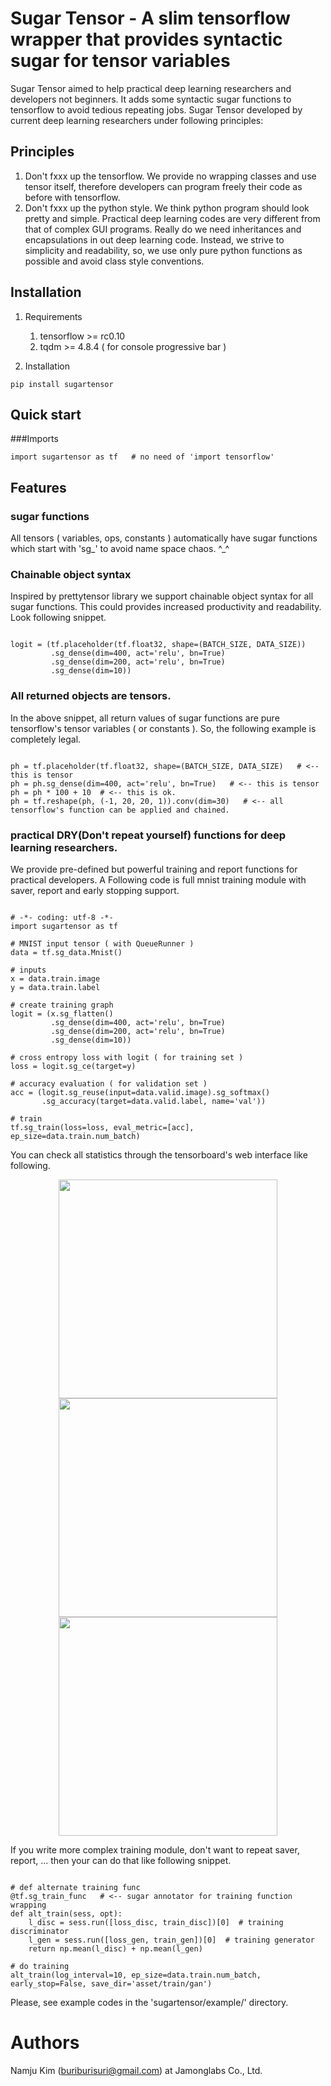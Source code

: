 # Sugar Tensor - A slim tensorflow wrapper that provides syntactic sugar for tensor variables
Sugar Tensor aimed to help practical deep learning researchers and developers not beginners. 
It adds some syntactic sugar functions to tensorflow to avoid tedious repeating jobs.
Sugar Tensor developed by current deep learning researchers under following principles:

## Principles
1. Don't fxxx up the tensorflow. We provide no wrapping classes and use tensor itself, 
therefore developers can program freely their code as before with tensorflow. 
1. Don't fxxx up the python style.  We think python program should look pretty and simple. 
Practical deep learning codes are very different from that of complex GUI programs. Really do we need inheritances 
and encapsulations in out deep learning code. Instead, we strive to simplicity and readability, so, 
we use only pure python functions as possible and avoid class style conventions.     

## Installation

1. Requirements
    1. tensorflow >= rc0.10 
    1. tqdm >= 4.8.4  ( for console progressive bar )

1. Installation
<pre><code>pip install sugartensor</code></pre>

## Quick start

###Imports

<pre><code>import sugartensor as tf   # no need of 'import tensorflow'</code></pre>

## Features

### sugar functions

All tensors ( variables, ops, constants ) automatically have sugar functions which start with 'sg_' 
to avoid name space chaos. ^_^   

### Chainable object syntax
  
Inspired by prettytensor library we support chainable object syntax for all sugar functions. 
This could provides increased productivity and readability. Look following snippet.

<pre><code>
logit = (tf.placeholder(tf.float32, shape=(BATCH_SIZE, DATA_SIZE))
         .sg_dense(dim=400, act='relu', bn=True)
         .sg_dense(dim=200, act='relu', bn=True)
         .sg_dense(dim=10))
</code></pre>
 
### All returned objects are tensors.

In the above snippet, all return values of sugar functions are pure tensorflow's tensor variables ( or constants ). 
So, the following example is completely legal.

<pre><code>
ph = tf.placeholder(tf.float32, shape=(BATCH_SIZE, DATA_SIZE)   # <-- this is tensor 
ph = ph.sg_dense(dim=400, act='relu', bn=True)   # <-- this is tensor
ph = ph * 100 + 10  # <-- this is ok.
ph = tf.reshape(ph, (-1, 20, 20, 1)).conv(dim=30)   # <-- all tensorflow's function can be applied and chained.
</code></pre>

### practical DRY(Don't repeat yourself) functions for deep learning researchers.
  
We provide pre-defined but powerful training and report functions for practical developers.
A Following code is full mnist training module with saver, report and early stopping support.

<pre><code>
# -*- coding: utf-8 -*-
import sugartensor as tf

# MNIST input tensor ( with QueueRunner )
data = tf.sg_data.Mnist()

# inputs
x = data.train.image
y = data.train.label

# create training graph
logit = (x.sg_flatten()
         .sg_dense(dim=400, act='relu', bn=True)
         .sg_dense(dim=200, act='relu', bn=True)
         .sg_dense(dim=10))

# cross entropy loss with logit ( for training set )
loss = logit.sg_ce(target=y)

# accuracy evaluation ( for validation set )
acc = (logit.sg_reuse(input=data.valid.image).sg_softmax()
       .sg_accuracy(target=data.valid.label, name='val'))

# train
tf.sg_train(loss=loss, eval_metric=[acc], ep_size=data.train.num_batch)
</code></pre>

You can check all statistics through the tensorboard's web interface like following.

<p align="center">
  <img src="https://raw.githubusercontent.com/buriburisuri/sugartensor/master/sugartensor/png/image1.png" width="350"/>
  <img src="https://raw.githubusercontent.com/buriburisuri/sugartensor/master/sugartensor/png/image2.png" width="350"/>
  <img src="https://raw.githubusercontent.com/buriburisuri/sugartensor/master/sugartensor/png/image3.png" width="350"/>
</p>

If you write more complex training module, don't want to repeat saver, report, ... 
then your can do that like following snippet.
<pre><code>
# def alternate training func
@tf.sg_train_func   # <-- sugar annotator for training function wrapping
def alt_train(sess, opt):
    l_disc = sess.run([loss_disc, train_disc])[0]  # training discriminator
    l_gen = sess.run([loss_gen, train_gen])[0]  # training generator
    return np.mean(l_disc) + np.mean(l_gen)
    
# do training
alt_train(log_interval=10, ep_size=data.train.num_batch, early_stop=False, save_dir='asset/train/gan')    
</code></pre>

Please, see example codes in the 'sugartensor/example/' directory.

# Authors
Namju Kim (buriburisuri@gmail.com) at Jamonglabs Co., Ltd.
